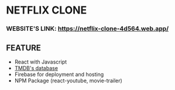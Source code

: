# NETFLIX CLONE

### WEBSITE'S LINK: https://netflix-clone-4d564.web.app/

## FEATURE

- React with Javascript
- [TMDB's database](https://www.themoviedb.org/?language=vi)
- Firebase for deployment and hosting
- NPM Package (react-youtube, movie-trailer)
